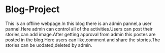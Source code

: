 # Blog-Project
This is an offline webpage.In this blog there is an admin pannel,a user pannel.Here admin can control all of the activities.Users can post their stories,can add image.After getting approval from admin this postes are posted in the blog.Here users can like,comment and share the stories.The stories can be uodated,deleted by admin.
